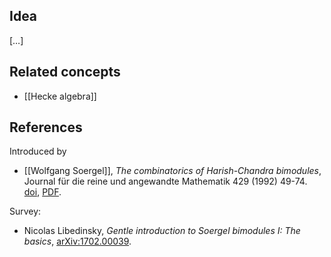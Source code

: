 ## Idea

[…]

## Related concepts

* [[Hecke algebra]]

## References

Introduced by

* [[Wolfgang Soergel]], _The combinatorics of Harish-Chandra bimodules_, Journal für die reine
und angewandte Mathematik 429 (1992) 49-74.  [doi](https://doi.org/10.1515/crll.1992.429.49), [PDF](http://sporadic.stanford.edu/macdo/papers/SoergelHC.pdf).

Survey:

* Nicolas Libedinsky, _Gentle introduction to Soergel bimodules I: The basics_, [arXiv:1702.00039](https://arxiv.org/abs/1702.00039).
